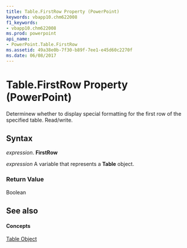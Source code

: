 ```yaml
---
title: Table.FirstRow Property (PowerPoint)
keywords: vbapp10.chm622008
f1_keywords:
- vbapp10.chm622008
ms.prod: powerpoint
api_name:
- PowerPoint.Table.FirstRow
ms.assetid: 49a38e0b-7f30-b89f-7ee1-e45d60c2270f
ms.date: 06/08/2017
---
```



# Table.FirstRow Property (PowerPoint)

Determinew whether to display special formatting for the first row of the specified table. Read/write.


## Syntax

 _expression_. **FirstRow**

 _expression_ A variable that represents a **Table** object.


### Return Value

Boolean


## See also


#### Concepts


[Table Object](PowerPoint.Table.md)

